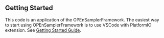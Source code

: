 Getting Started
-----------------
This code is an application of the OPEnSamplerFramework. The easiest way to start using OPEnSamplerFramework is to use VSCode with PlatformIO extension. 
See [Getting Started Guide](https://opensampler-framework.readthedocs.io/en/latest/pages/start_here.html).
